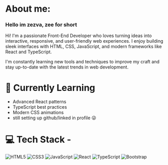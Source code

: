 # About me:
### Hello im zezva, zee for short

Hi! I'm a passionate Front-End Developer who loves turning ideas into interactive, responsive, and user-friendly web experiences. I enjoy building sleek interfaces with HTML, CSS, JavaScript, and modern frameworks like React and TypeScript.

I'm constantly learning new tools and techniques to improve my craft and stay up-to-date with the latest trends in web development.

# 🌱 Currently Learning
- Advanced React patterns
- TypeScript best practices
- Modern CSS animations
- still setting up github/linked in profile 😜

# 💻 Tech Stack -

![HTML5](https://img.shields.io/badge/HTML5-E34F26?style=for-the-badge&logo=html5&logoColor=white)
![CSS3](https://img.shields.io/badge/CSS3-1572B6?style=for-the-badge&logo=css3&logoColor=white)
![JavaScript](https://img.shields.io/badge/JavaScript-F7DF1E?style=for-the-badge&logo=javascript&logoColor=black)
![React](https://img.shields.io/badge/React-20232A?style=for-the-badge&logo=react&logoColor=61DAFB)
![TypeScript](https://img.shields.io/badge/TypeScript-007ACC?style=for-the-badge&logo=typescript&logoColor=white)
![Bootstrap](https://img.shields.io/badge/Bootstrap-7952B3?style=for-the-badge&logo=bootstrap&logoColor=white)
